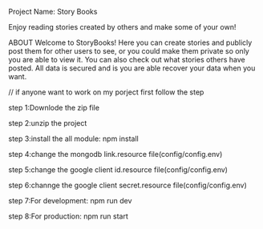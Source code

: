 Project Name: Story Books

Enjoy reading stories created by others and make some of your own!

ABOUT
Welcome to StoryBooks! Here you can create stories and publicly post them for other users to see, or you could make them private so only you are able to view it. You can also check out what stories others have posted.
All data is secured and is you are able recover your data when you want.

// if anyone want to work on my porject first follow the step 

step 1:Downlode the zip file

step 2:unzip the project

step 3:install the all module: npm install

step 4:change the mongodb link.resource file(config/config.env)

step 5:change the google client id.resource file(config/config.env)

step 6:channge the google client secret.resource file(config/config.env)

step 7:For development: npm run dev

step 8:For production: npm run start


